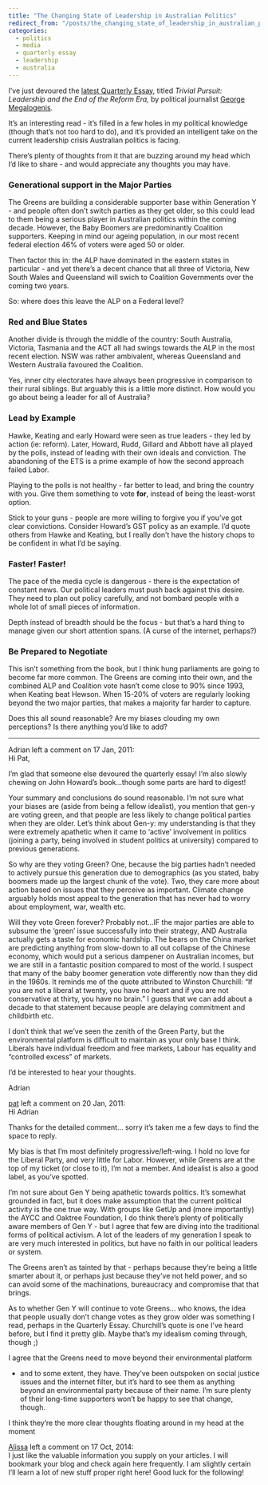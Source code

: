 ```yaml
---
title: "The Changing State of Leadership in Australian Politics"
redirect_from: "/posts/the_changing_state_of_leadership_in_australian_politics/"
categories:
  - politics
  - media
  - quarterly essay
  - leadership
  - australia
---
```

I’ve just devoured the [latest Quarterly
Essay](http://quarterlyessay.com/issue/trivial-pursuit-leadership-and-end-reform-era),
titled *Trivial Pursuit: Leadership and the End of the Reform Era,* by
political journalist [George
Megalogenis](http://en.wikipedia.org/wiki/George_Megalogenis).

It’s an interesting read - it’s filled in a few holes in my political
knowledge (though that’s not too hard to do), and it’s provided an
intelligent take on the current leadership crisis Australian politics is
facing.

There’s plenty of thoughts from it that are buzzing around my head which
I’d like to share - and would appreciate any thoughts you may have.

### Generational support in the Major Parties

The Greens are building a considerable supporter base within Generation
Y - and people often don’t switch parties as they get older, so this
could lead to them being a serious player in Australian politics within
the coming decade. However, the Baby Boomers are predominantly Coalition
supporters. Keeping in mind our ageing population, in our most recent
federal election 46% of voters were aged 50 or older.

Then factor this in: the ALP have dominated in the eastern states in
particular - and yet there’s a decent chance that all three of Victoria,
New South Wales and Queensland will swich to Coalition Governments over
the coming two years.

So: where does this leave the ALP on a Federal level?

### Red and Blue States

Another divide is through the middle of the country: South Australia,
Victoria, Tasmania and the ACT all had swings towards the ALP in the
most recent election. NSW was rather ambivalent, whereas Queensland and
Western Australia favoured the Coalition.

Yes, inner city electorates have always been progressive in comparison
to their rural siblings. But arguably this is a little more distinct.
How would you go about being a leader for all of Australia?

### Lead by Example

Hawke, Keating and early Howard were seen as true leaders - they led by
action (ie: reform). Later, Howard, Rudd, Gillard and Abbott have all
played by the polls, instead of leading with their own ideals and
conviction. The abandoning of the ETS is a prime example of how the
second approach failed Labor.

Playing to the polls is not healthy - far better to lead, and bring the
country with you. Give them something to vote **for**, instead of being
the least-worst option.

Stick to your guns - people are more willing to forgive you if you’ve
got clear convictions. Consider Howard’s GST policy as an example. I’d
quote others from Hawke and Keating, but I really don’t have the history
chops to be confident in what I’d be saying.

### Faster! Faster!

The pace of the media cycle is dangerous - there is the expectation of
constant news. Our political leaders must push back against this desire.
They need to plan out policy carefully, and not bombard people with a
whole lot of small pieces of information.

Depth instead of breadth should be the focus - but that’s a hard thing
to manage given our short attention spans. (A curse of the internet,
perhaps?)

### Be Prepared to Negotiate

This isn’t something from the book, but I think hung parliaments are
going to become far more common. The Greens are coming into their own,
and the combined ALP and Coalition vote hasn’t come close to 90% since
1993, when Keating beat Hewson. When 15-20% of voters are regularly
looking beyond the two major parties, that makes a majority far harder
to capture.

Does this all sound reasonable? Are my biases clouding my own
perceptions? Is there anything you’d like to add?

------------------------------------------------------------------------

<div class="comments">
<div class="comment-author">
Adrian left a comment on 17 Jan, 2011:</div>

<div class="comment" markdown="1">
Hi Pat,

I’m glad that someone else devoured the quarterly essay! I’m also slowly
chewing on John Howard’s book…though some parts are hard to digest!

Your summary and conclusions do sound reasonable. I’m not sure what your
biases are (aside from being a fellow idealist), you mention that gen-y
are voting green, and that people are less likely to change political
parties when they are older. Let’s think about Gen-y: my understanding
is that they were extremely apathetic when it came to ‘active’
involvement in politics (joining a party, being involved in student
politics at university) compared to previous generations.

So why are they voting Green? One, because the big parties hadn’t needed
to actively pursue this generation due to demographics (as you stated,
baby boomers made up the largest chunk of the vote). Two, they care more
about action based on issues that they perceive as important. Climate
change arguably holds most appeal to the generation that has never had
to worry about employment, war, wealth etc.

Will they vote Green forever? Probably not…IF the major parties are able
to subsume the ‘green’ issue successfully into their strategy, AND
Australia actually gets a taste for economic hardship. The bears on the
China market are predicting anything from slow-down to all out collapse
of the Chinese economy, which would put a serious dampener on Australian
incomes, but we are still in a fantastic position compared to most of
the world. I suspect that many of the baby boomer generation vote
differently now than they did in the 1960s. It reminds me of the quote
attributed to Winston Churchill: “If you are not a liberal at twenty,
you have no heart and if you are not conservative at thirty, you have no
brain.” I guess that we can add about a decade to that statement because
people are delaying commitment and childbirth etc.

I don’t think that we’ve seen the zenith of the Green Party, but the
environmental platform is difficult to maintain as your only base I
think. Liberals have individual freedom and free markets, Labour has
equality and “controlled excess” of markets.

I’d be interested to hear your thoughts.

Adrian

</div>
<div class="comment-author">
<a href="http://freelancing-gods.com">pat</a> left a comment on 20 Jan,
2011:</div>

<div class="comment" markdown="1">
Hi Adrian

Thanks for the detailed comment… sorry it’s taken me a few days to find
the space to reply.

My bias is that I’m most definitely progressive/left-wing. I hold no
love for the Liberal Party, and very little for Labor. However, while
Greens are at the top of my ticket (or close to it), I’m not a member.
And idealist is also a good label, as you’ve spotted.

I’m not sure about Gen Y being apathetic towards politics. It’s somewhat
grounded in fact, but it does make assumption that the current political
activity is the one true way. With groups like GetUp and (more
importantly) the AYCC and Oaktree Foundation, I do think there’s plenty
of politically aware members of Gen Y - but I agree that few are diving
into the traditional forms of political activism. A lot of the leaders
of my generation I speak to are very much interested in politics, but
have no faith in our political leaders or system.

The Greens aren’t as tainted by that - perhaps because they’re being a
little smarter about it, or perhaps just because they’ve not held power,
and so can avoid some of the machinations, bureaucracy and compromise
that that brings.

As to whether Gen Y will continue to vote Greens… who knows, the idea
that people usually don’t change votes as they grow older was something
I read, perhaps in the Quarterly Essay. Churchill’s quote is one I’ve
heard before, but I find it pretty glib. Maybe that’s my idealism coming
through, though ;)

I agree that the Greens need to move beyond their environmental platform
- and to some extent, they have. They’ve been outspoken on social
justice issues and the internet filter, but it’s hard to see them as
anything beyond an environmental party because of their name. I’m sure
plenty of their long-time supporters won’t be happy to see that change,
though.

I think they’re the more clear thoughts floating around in my head at
the moment

</div>
<div class="comment-author">
<a href="http://issuu.com/juvenileshame8522/docs/1411274319541e564fe8ff6">Alissa</a>
left a comment on 17 Oct, 2014:</div>

<div class="comment" markdown="1">
I just like the valuable information you supply on your articles.  
I will bookmark your blog and check again here frequently.  
I am slightly certain I’ll learn a lot of new stuff proper right here!  
Good luck for the following!

</div>
</div>

